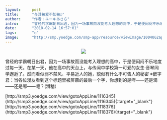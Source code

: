 ```yaml
---
layout:     post
title:      "与其被爱不如被○"
author:     "作者：ユーキあさら"
intro:      "曾经的学霸朝日出君，因为一场事故而没能考入理想的高中，于是便闷闷不乐地度过每一天。在某一天，他在高中的天台上，与传闻中学校第一可爱的女生·音琴同学邂逅了。然而看似弱不禁风、平易近人的她，貌似有什么不可告人的秘密 ※嵌字君：当各位漫友看到这个标题里被屏蔽的最后一个字，你想到的是哔——还是滴——还是嘟——呢？(滑稽）"
date:       "2018-02-14 16:57:01"
tags:       "○"
image:      "http://smp.yoedge.com/smp-app/resource/viewImage/1004062appline.png"
---
```

<div style="text-align: center">
<p><img src="http://smp.yoedge.com/smp-app/resource/viewImage/1004062appline.png"/></p>
</div>
<p class="post-meta">
<span>曾经的学霸朝日出君，因为一场事故而没能考入理想的高中，于是便闷闷不乐地度过每一天。在某一天，他在高中的天台上，与传闻中学校第一可爱的女生·音琴同学邂逅了。然而看似弱不禁风、平易近人的她，貌似有什么不可告人的秘密 ※嵌字君：当各位漫友看到这个标题里被屏蔽的最后一个字，你想到的是哔——还是滴——还是嘟——呢？(滑稽）</span>
</p>
[http://smp3.yoedge.com/view/gotoAppLine/1116345](http://smp3.yoedge.com/view/gotoAppLine/1116345){:target="_blank"}
[http://smp3.yoedge.com/view/gotoAppLine/1118376](http://smp3.yoedge.com/view/gotoAppLine/1118376){:target="_blank"}


